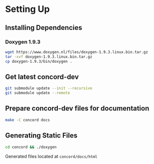 # Setting Up

## Installing Dependencies
### Doxygen 1.9.3
```sh
wget https://www.doxygen.nl/files/doxygen-1.9.3.linux.bin.tar.gz
tar -xvf doxygen-1.9.3.linux.bin.tar.gz
cp doxygen-1.9.3/bin/doxygen .
```

## Get latest concord-dev
```sh
git submodule update --init --recursive
git submodule update --remote
```

## Prepare concord-dev files for documentation
```sh
make -C concord docs
```

## Generating Static Files
```sh
cd concord && ./doxygen
```

Generated files located at `concord/docs/html`
